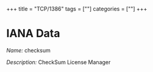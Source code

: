 +++
title = "TCP/1386"
tags = [""]
categories = [""]
+++

# IANA Data

_Name:_ checksum

_Description:_ CheckSum License Manager

